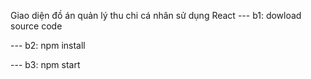 Giao diện đồ án quản lý thu chi cá nhân sử dụng React
--- b1: dowload source code


--- b2: npm install


--- b3: npm start
